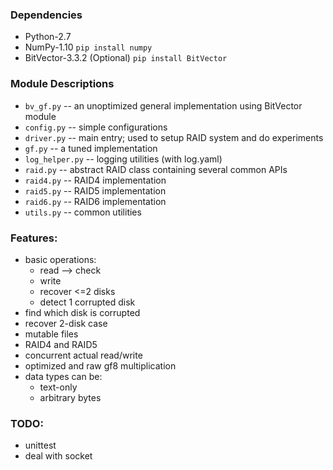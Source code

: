 ### Dependencies
- Python-2.7
- NumPy-1.10 `pip install numpy`
- BitVector-3.3.2 (Optional) `pip install BitVector`

### Module Descriptions
- `bv_gf.py`      -- an unoptimized general implementation using BitVector module
- `config.py`     -- simple configurations
- `driver.py`     -- main entry; used to setup RAID system and do experiments
- `gf.py`         -- a tuned implementation
- `log_helper.py` -- logging utilities (with log.yaml)
- `raid.py`       -- abstract RAID class containing several common APIs
- `raid4.py`      -- RAID4 implementation
- `raid5.py`      -- RAID5 implementation
- `raid6.py`      -- RAID6 implementation
- `utils.py`      -- common utilities

### Features:
- basic operations:
  - read --> check
  - write
  - recover <=2 disks
  - detect 1 corrupted disk
- find which disk is corrupted
- recover 2-disk case
- mutable files
- RAID4 and RAID5
- concurrent actual read/write
- optimized and raw gf8 multiplication
- data types can be:
  - text-only
  - arbitrary bytes

### TODO:
- unittest
- deal with socket
